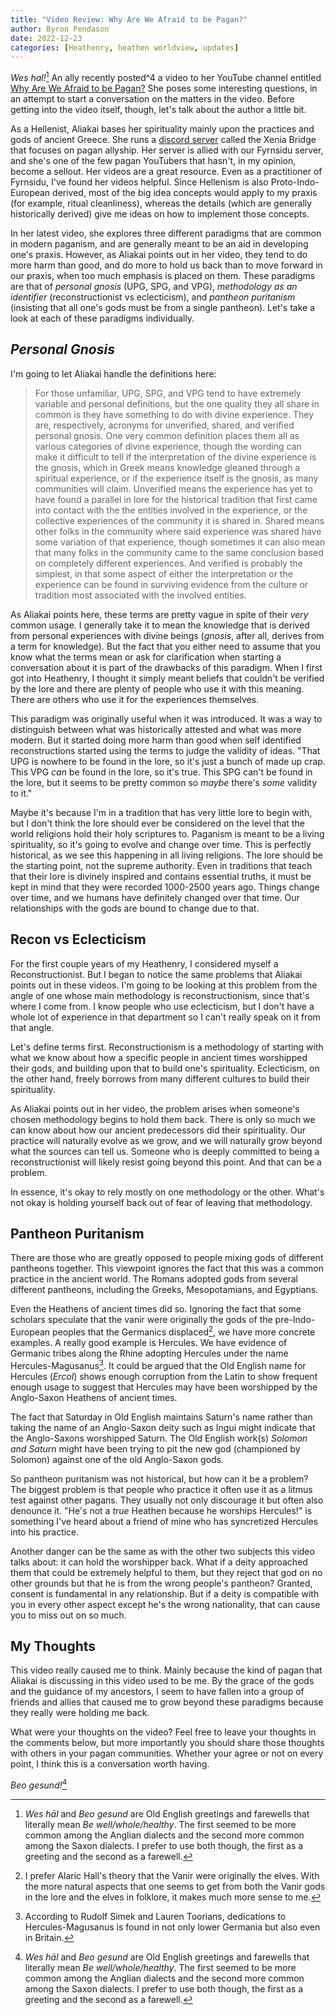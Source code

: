 ```yaml
---
title: "Video Review: Why Are We Afraid to be Pagan?"  
author: Byron Pendason  
date: 2022-12-23
categories: [Heathenry, heathen worldview, updates]
---
```


*Wes hal!*[^3] An ally recently posted^4 a video to her YouTube channel entitled [Why Are We Afraid to be Pagan?](https://youtu.be/KwrRdS5lzKo) She poses some interesting questions, in an attempt to start a conversation on the matters in the video. Before getting into the video itself, though, let's talk about the author a little bit.

As a Hellenist, Aliakai bases her spirituality mainly upon the practices and gods of ancient Greece. She runs a [discord server](https://discord.gg/xeniabridge) called the Xenia Bridge that focuses on pagan allyship. Her server is allied with our Fyrnsidu server, and she's one of the few pagan YouTubers that hasn't, in my opinion, become a sellout. Her videos are a great resource. Even as a practitioner of Fyrnsidu, I've found her videos helpful. Since Hellenism is also Proto-Indo-European derived, most of the big idea concepts would apply to my praxis (for example, ritual cleanliness), whereas the details (which are generally historically derived) give me ideas on how to implement those concepts.

In her latest video, she explores three different paradigms that are common in modern paganism, and are generally meant to be an aid in developing one's praxis. However, as Aliakai points out in her video, they tend to do more harm than good, and do more to hold us back than to move forward in our praxis, when too much emphasis is placed on them. These paradigms are that of *personal gnosis* (UPG, SPG, and VPG), *methodology as an identifier* (reconstructionist vs eclecticism), and *pantheon puritanism* (insisting that all one's gods must be from a single pantheon). Let's take a look at each of these paradigms individually.

## ***Personal Gnosis***

I'm going to let Aliakai handle the definitions here:

> For those unfamiliar, UPG, SPG, and VPG tend to have extremely variable and personal definitions, but the one quality they all share in common is they have something to do with divine experience. They are, respectively, acronyms for unverified, shared, and verified personal gnosis. One very common definition places them all as various categories of divine experience, though the wording can make it difficult to tell if the interpretation of the divine experience is the gnosis, which in Greek means knowledge gleaned through a spiritual experience, or if the experience itself is the gnosis, as many communities will claim. Unverified means the experience has yet to have found a parallel in lore for the historical tradition that first came into contact with the the entities involved in the experience, or the collective experiences of the community it is shared in. Shared means other folks in the community where said experience was shared have some variation of that experience, though sometimes it can also mean that many folks in the community came to the same conclusion based on completely different experiences. And verified is probably the simplest, in that some aspect of either the interpretation or the experience can be found in surviving evidence from the culture or tradition most associated with the involved entities.

As Aliakai points here, these terms are pretty vague in spite of their *very* common usage. I generally take it to mean the knowledge that is derived from personal experiences with divine beings (*gnosis*, after all, derives from a term for knowledge). But the fact that you either need to assume that you know what the terms mean or ask for clarification when starting a conversation about it is part of the drawbacks of this paradigm. When I first got into Heathenry, I thought it simply meant beliefs that couldn't be verified by the lore and there are plenty of people who use it with this meaning. There are others who use it for the experiences themselves.

This paradigm was originally useful when it was introduced. It was a way to distinguish between what was historically attested and what was more modern. But it started doing more harm than good when self identified reconstructions started using the terms to judge the validity of ideas. "That UPG is nowhere to be found in the lore, so it's just a bunch of made up crap. This VPG *can* be found in the lore, so it's true. This SPG can't be found in the lore, but it seems to be pretty common so *maybe* there's *some* validity to it."

Maybe it's because I'm in a tradition that has very little lore to begin with, but I don't think the lore should ever be considered on the level that the world religions hold their holy scriptures to.  Paganism is meant to be a living spirituality, so it's going to evolve and change over time. This is perfectly historical, as we see this happening in all living religions. The lore should be the starting point, not the supreme authority. Even in traditions that teach that their lore is divinely inspired and contains essential truths, it must be kept in mind that they were recorded 1000-2500 years ago. Things change over time, and we humans have definitely changed over that time. Our relationships with the gods are bound to change due to that.

## Recon vs Eclecticism 

For the first couple years of my Heathenry, I considered myself a Reconstructionist. But I began to notice the same problems that Aliakai points out in these videos. I'm going to be looking at this problem from the angle of one whose main methodology is reconstructionism, since that's where I come from. I know people who use eclecticism, but I don't have a whole lot of experience in that department so I can't really speak on it from that angle.

Let's define terms first. Reconstructionism is a methodology of starting with what we know about how a specific people in ancient times worshipped their gods, and building upon that to build one's spirituality. Eclecticism, on the other hand, freely borrows from many different cultures to build their spirituality. 

As Aliakai points out in her video, the problem arises when someone's chosen methodology begins to hold them back. There is only so much we can know about how our ancient predecessors did their spirituality. Our practice will naturally evolve as we grow, and we will naturally grow beyond what the sources can tell us. Someone who is deeply committed to being a reconstructionist will likely resist going beyond this point. And that can be a problem.

In essence, it's okay to rely mostly on one methodology or the other. What's not okay is holding yourself back out of fear of leaving that methodology.

## Pantheon Puritanism

There are those who are greatly opposed to people mixing gods of different pantheons together. This viewpoint ignores the fact that this was a common practice in the ancient world. The Romans adopted gods from several different pantheons, including the Greeks, Mesopotamians, and Egyptians.

Even the Heathens of ancient times did so. Ignoring the fact that some scholars speculate that the vanir were originally the gods of the pre-Indo-European peoples that the Germanics displaced[^1], we have more concrete examples. A really good example is Hercules. We have evidence of Germanic tribes along the Rhine adopting Hercules under the name Hercules-Magusanus[^2]. It could be argued that the Old English 
name for Hercules (*Ercol*) shows enough corruption from the Latin to show frequent enough usage to suggest that Hercules may have been worshipped by the Anglo-Saxon Heathens of ancient times. 

The fact that Saturday in Old English maintains Saturn's name rather than taking the name of an Anglo-Saxon deity such as Ingui might indicate that the Anglo-Saxons worshipped Saturn. The Old English work(s) *Solomon and Saturn* might have been trying to pit the new god (championed by Solomon) against one of the old Anglo-Saxon gods.

So pantheon puritanism was not historical, but how can it be a problem? The biggest problem is that people who practice it often use it as a litmus test against other pagans. They usually not only discourage it but often also denounce it. "He's not a *true* Heathen because he worships Hercules!" is something I've heard about a friend of mine who has syncretized Hercules into his practice.

Another danger can be the same as with the other two subjects this video talks about: it can hold the worshipper back. What if a deity approached them that could be extremely helpful to them, but they reject that god on no other grounds but that he is from the wrong people's pantheon? Granted, consent is fundamental in any relationship. But if a deity is compatible with you in every other aspect except he's the wrong nationality, that can cause you to miss out on so much.

## My Thoughts

This video really caused me to think. Mainly because the kind of pagan that Aliakai is discussing in this video used to be me. By the grace of the gods and the guidance of my ancestors, I seem to have fallen into a group of friends and allies that caused me to grow beyond these paradigms because they really were holding me back.

What were your thoughts on the video? Feel free to leave your thoughts in the comments below, but more importantly you should share those thoughts with others in your pagan communities. Whether your agree or not on every point, I think this is a conversation worth having.

*Beo gesund!*[^3]

[^1]: I prefer Alaric Hall's theory that the Vanir were originally the elves. With the more natural aspects that one seems to get from both the Vanir gods in the lore and the elves in folklore, it makes much more sense to me.

[^2]: According to Rudolf Simek and Lauren Toorians, dedications to Hercules-Magusanus is found in not only lower Germania but also even in Britain.

[^3]: *Wes hāl* and *Beo gesund* are Old English greetings and farewells that literally mean *Be well/whole/healthy*. The first seemed to be more common among the Anglian dialects and the second more common among the Saxon dialects. I prefer to use both though, the first as a greeting and the second as a farewell.

[^4]: This was true when I started writing this blog post, but it's actually been about a month now. My wife, my kids, and I all got sick in quick succession, one after the other. My apologies for the lateness of the blog post.

